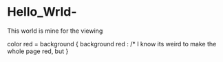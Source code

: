 # Hello_Wrld-
This world is mine for the viewing 
<body>
 color red = background {
 background red : /* I know its weird to make the whole page red, but
 }
 
